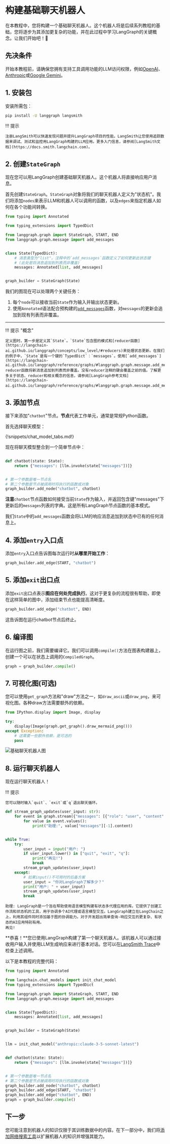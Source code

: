 # 构建基础聊天机器人

在本教程中，您将构建一个基础聊天机器人。这个机器人将是后续系列教程的基础，您将逐步为其添加更复杂的功能，并在此过程中学习LangGraph的关键概念。让我们开始吧！🌟

## 先决条件

开始本教程前，请确保您拥有支持工具调用功能的LLM访问权限，例如[OpenAI](https://platform.openai.com/api-keys)、[Anthropic](https://console.anthropic.com/settings/keys)或[Google Gemini](https://ai.google.dev/gemini-api/docs/api-key)。

## 1. 安装包

安装所需包：

```bash
pip install -U langgraph langsmith
```

!!! 提示

    注册LangSmith可以快速发现问题并提升LangGraph项目的性能。LangSmith让您使用追踪数据来调试、测试和监控用LangGraph构建的LLM应用。更多入门信息，请参阅[LangSmith文档](https://docs.smith.langchain.com)。

## 2. 创建`StateGraph`

现在您可以用LangGraph创建基础聊天机器人。这个机器人将直接响应用户消息。

首先创建`StateGraph`。`StateGraph`对象将我们的聊天机器人定义为"状态机"。我们将添加`nodes`来表示LLM和机器人可以调用的函数，以及`edges`来指定机器人如何在各个功能间转换。

```python
from typing import Annotated

from typing_extensions import TypedDict

from langgraph.graph import StateGraph, START, END
from langgraph.graph.message import add_messages


class State(TypedDict):
    # 消息类型为"list"。注释中的`add_messages`函数定义了如何更新此状态键
    # (此处是将消息追加到列表而非覆盖)
    messages: Annotated[list, add_messages]


graph_builder = StateGraph(State)
```

我们的图现在可以处理两个关键任务：

1. 每个`node`可以接收当前`State`作为输入并输出状态更新。
2. 使用`Annotated`语法配合预构建的[`add_messages`](https://langchain-ai.github.io/langgraph/reference/graphs/?h=add+messages#add_messages)函数，对`messages`的更新会追加到现有列表而非覆盖。

------

!!! 提示 "概念"

    定义图时，第一步是定义其`State`。`State`包含图的模式和[reducer函数](https://langchain-ai.github.io/langgraph/concepts/low_level/#reducers)来处理状态更新。在我们的例子中，`State`是有一个键的`TypedDict`：`messages`。使用[`add_messages`](https://langchain-ai.github.io/langgraph/reference/graphs/#langgraph.graph.message.add_messages) reducer函数将新消息追加到列表而非覆盖。没有reducer注释的键会覆盖之前的值。了解更多关于状态、reducer和相关概念的信息，请参阅[LangGraph参考文档](https://langchain-ai.github.io/langgraph/reference/graphs/#langgraph.graph.message.add_messages)。

## 3. 添加节点

接下来添加"`chatbot`"节点。**节点**代表工作单元，通常是常规Python函数。

首先选择聊天模型：

{!snippets/chat_model_tabs.md!}

<!---
```python
from langchain.chat_models import init_chat_model

llm = init_chat_model("anthropic:claude-3-5-sonnet-latest")
```
-->

现在将聊天模型整合到一个简单节点中：

```python

def chatbot(state: State):
    return {"messages": [llm.invoke(state["messages"])]}


# 第一个参数是唯一节点名
# 第二个参数是节点被调用时将执行的函数或对象
graph_builder.add_node("chatbot", chatbot)
```

**注意**`chatbot`节点函数如何接受当前`State`作为输入，并返回包含键"messages"下更新后的`messages`列表的字典。这是所有LangGraph节点函数的基本模式。

我们`State`中的`add_messages`函数会将LLM的响应消息追加到状态中已有的任何消息上。

## 4. 添加`entry`入口点

添加`entry`入口点告诉图每次运行时**从哪里开始工作**：

```python
graph_builder.add_edge(START, "chatbot")
```

## 5. 添加`exit`出口点

添加`exit`出口点表示**图应在何处完成执行**。这对于更复杂的流程很有帮助，即使在这样简单的图中，添加结束节点也能提高清晰度。

```python
graph_builder.add_edge("chatbot", END)
```
这告诉图在运行chatbot节点后终止。

## 6. 编译图

在运行图之前，我们需要编译它。我们可以调用`compile()`方法在图表构建器上，创建一个可以在状态上调用的`CompiledGraph`。

```python
graph = graph_builder.compile()
```

## 7. 可视化图(可选)

您可以使用`get_graph`方法和"draw"方法之一，如`draw_ascii`或`draw_png`，来可视化图。各种draw方法需要额外的依赖。

```python
from IPython.display import Image, display

try:
    display(Image(graph.get_graph().draw_mermaid_png()))
except Exception:
    # 这需要一些额外依赖，是可选的
    pass
```

![基础聊天机器人图](basic-chatbot.png)


## 8. 运行聊天机器人

现在运行聊天机器人！

!!! 提示

    您可以随时输入`quit`、`exit`或`q`退出聊天循环。

```python
def stream_graph_updates(user_input: str):
    for event in graph.stream({"messages": [{"role": "user", "content": user_input}]}):
        for value in event.values():
            print("助理:", value["messages"][-1].content)


while True:
    try:
        user_input = input("用户: ")
        if user_input.lower() in ["quit", "exit", "q"]:
            print("再见!")
            break
        stream_graph_updates(user_input)
    except:
        # 如果input()不可用时的后备方案
        user_input = "你对LangGraph了解多少？"
        print("用户: " + user_input)
        stream_graph_updates(user_input)
        break
```

```
助理: LangGraph是一个旨在帮助使用语言模型构建有状态多代理应用的库。它提供了创建工作流和状态机的工具，用于协调多个AI代理或语言模型交互。LangGraph建立在LangChain之上，利用其组件同时添加基于图的协调能力。对于开发超出简单查询-响应交互的更复杂、有状态的AI应用特别有用。
再见!
```

**恭喜！**您已使用LangGraph构建了第一个聊天机器人。该机器人可以通过接收用户输入并使用LLM生成响应来进行基本对话。您可以在[LangSmith Trace](https://smith.langchain.com/public/7527e308-9502-4894-b347-f34385740d5a/r)中检查上述调用。

以下是本教程的完整代码：

```python
from typing import Annotated

from langchain.chat_models import init_chat_model
from typing_extensions import TypedDict

from langgraph.graph import StateGraph, START, END
from langgraph.graph.message import add_messages


class State(TypedDict):
    messages: Annotated[list, add_messages]


graph_builder = StateGraph(State)


llm = init_chat_model("anthropic:claude-3-5-sonnet-latest")


def chatbot(state: State):
    return {"messages": [llm.invoke(state["messages"])]}


# 第一个参数是唯一节点名
# 第二个参数是节点被调用时将执行的函数或对象
graph_builder.add_node("chatbot", chatbot)
graph_builder.add_edge(START, "chatbot")
graph_builder.add_edge("chatbot", END)
graph = graph_builder.compile()
```

## 下一步

您可能注意到机器人的知识仅限于其训练数据中的内容。在下一部分中，我们将[添加网络搜索工具](./2-add-tools.md)以扩展机器人的知识并增强其能力。